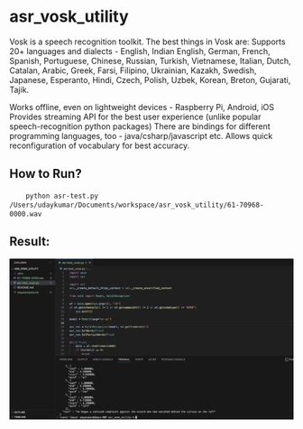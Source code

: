 # asr_vosk_utility


Vosk is a speech recognition toolkit. The best things in Vosk are:
Supports 20+ languages and dialects - English, Indian English, German, French, Spanish, Portuguese, Chinese, Russian, Turkish, Vietnamese, Italian, Dutch, Catalan, Arabic, Greek, Farsi, Filipino, Ukrainian, Kazakh, Swedish, Japanese, Esperanto, Hindi, Czech, Polish, Uzbek, Korean, Breton, Gujarati, Tajik. 

Works offline, even on lightweight devices - Raspberry Pi, Android, iOS
Provides streaming API for the best user experience (unlike popular speech-recognition python packages)
There are bindings for different programming languages, too - java/csharp/javascript etc.
Allows quick reconfiguration of vocabulary for best accuracy.



## How to Run?

```
    python asr-test.py /Users/udaykumar/Documents/workspace/asr_vosk_utility/61-70968-0000.wav
```

## Result:
![screenshot](./images/output.png)
